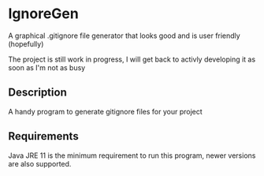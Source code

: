 # IgnoreGen
A graphical .gitignore file generator that looks good and is user friendly (hopefully)

The project is still work in progress, I will get back to activly developing it as soon as I'm not as busy

## Description
A handy program to generate gitignore files for your project

## Requirements
Java JRE 11 is the minimum requirement to run this program, newer versions are also supported.
